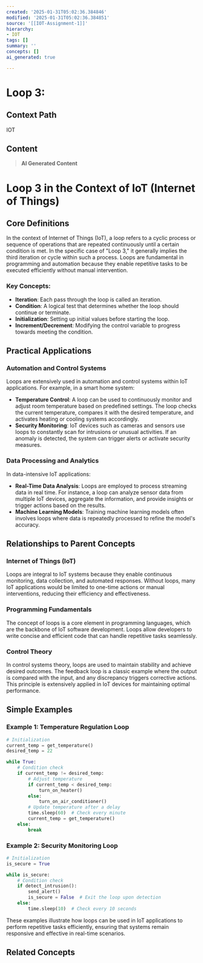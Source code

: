 ```yaml
---
created: '2025-01-31T05:02:36.384846'
modified: '2025-01-31T05:02:36.384851'
source: '[[IOT-Assignment-1]]'
hierarchy:
- IOT
tags: []
summary: ''
concepts: []
ai_generated: true

---
```


# Loop 3:

## Context Path
IOT

## Content
> **AI Generated Content**
 # Loop 3 in the Context of IoT (Internet of Things)

## Core Definitions

In the context of Internet of Things (IoT), a loop refers to a cyclic process or sequence of operations that are repeated continuously until a certain condition is met. In the specific case of "Loop 3," it generally implies the third iteration or cycle within such a process. Loops are fundamental in programming and automation because they enable repetitive tasks to be executed efficiently without manual intervention.

### Key Concepts:
- **Iteration**: Each pass through the loop is called an iteration.
- **Condition**: A logical test that determines whether the loop should continue or terminate.
- **Initialization**: Setting up initial values before starting the loop.
- **Increment/Decrement**: Modifying the control variable to progress towards meeting the condition.

## Practical Applications

### Automation and Control Systems
Loops are extensively used in automation and control systems within IoT applications. For example, in a smart home system:
- **Temperature Control**: A loop can be used to continuously monitor and adjust room temperature based on predefined settings. The loop checks the current temperature, compares it with the desired temperature, and activates heating or cooling systems accordingly.
- **Security Monitoring**: IoT devices such as cameras and sensors use loops to constantly scan for intrusions or unusual activities. If an anomaly is detected, the system can trigger alerts or activate security measures.

### Data Processing and Analytics
In data-intensive IoT applications:
- **Real-Time Data Analysis**: Loops are employed to process streaming data in real time. For instance, a loop can analyze sensor data from multiple IoT devices, aggregate the information, and provide insights or trigger actions based on the results.
- **Machine Learning Models**: Training machine learning models often involves loops where data is repeatedly processed to refine the model's accuracy.

## Relationships to Parent Concepts

### Internet of Things (IoT)
Loops are integral to IoT systems because they enable continuous monitoring, data collection, and automated responses. Without loops, many IoT applications would be limited to one-time actions or manual interventions, reducing their efficiency and effectiveness.

### Programming Fundamentals
The concept of loops is a core element in programming languages, which are the backbone of IoT software development. Loops allow developers to write concise and efficient code that can handle repetitive tasks seamlessly.

### Control Theory
In control systems theory, loops are used to maintain stability and achieve desired outcomes. The feedback loop is a classic example where the output is compared with the input, and any discrepancy triggers corrective actions. This principle is extensively applied in IoT devices for maintaining optimal performance.

## Simple Examples

### Example 1: Temperature Regulation Loop
```python
# Initialization
current_temp = get_temperature()
desired_temp = 22

while True:
    # Condition check
    if current_temp != desired_temp:
        # Adjust temperature
        if current_temp < desired_temp:
            turn_on_heater()
        else:
            turn_on_air_conditioner()
        # Update temperature after a delay
        time.sleep(60)  # Check every minute
        current_temp = get_temperature()
    else:
        break
```

### Example 2: Security Monitoring Loop
```python
# Initialization
is_secure = True

while is_secure:
    # Condition check
    if detect_intrusion():
        send_alert()
        is_secure = False  # Exit the loop upon detection
    else:
        time.sleep(10)  # Check every 10 seconds
```

These examples illustrate how loops can be used in IoT applications to perform repetitive tasks efficiently, ensuring that systems remain responsive and effective in real-time scenarios.

## Related Concepts
